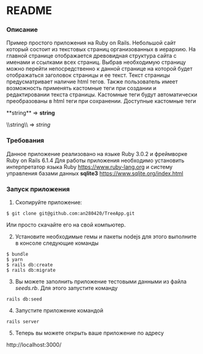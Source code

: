 # README

### Описание

Пример простого приложения на Ruby on Rails.
Небольшой сайт который состоит из текстовых страниц организованных в иерархию.
На главной страницe отображается древовидная структура сайта с именами и ссылками всех страниц.
Выбрав необходимую страницу можно перейти непосредственно к данной странице на которой 
будет отображаться заголовок страницы и ее текст. Текст страницы предусматривает наличие
html тегов.
Также пользователь имеет возможность применять кастомные теги при создании и редактировании
текста страницы. Кастомные теги будут автоматически преобразованы в html теги при сохранении.
Доступные кастомные теги

\*\*string\*\*   => <b>string</b> 

\\\\string\\\\   => <i>string</i>

### Требования

Данное приложение реализовано на языке Ruby 3.0.2 и фреймворке Ruby on Rails 6.1.4
Для работы приложения необходимо установить интерпретатор языка Ruby https://www.ruby-lang.org
и систему управления базами данных **sqlite3** https://www.sqlite.org/index.html

### Запуск приложения

1. Скопируйте приложение:

```
$ git clone git@github.com:an280420/TreeApp.git
```

Или просто скачайте его на свой компьютер.

2. Установите необходимые гемы и пакеты nodejs для этого выполните в консоле следующие команды

```
$ bundle
$ yarn
$ rails db:create
$ rails db:migrate
```
3. Вы можете заполнить приложение тестовыми данными из файла *seeds.rb*. Для этого запустите команду

```
rails db:seed
```

4. Запустите приложение командой

```
rails server
```

5. Теперь вы можете открыть ваше приложение по адресу

http://localhost:3000/
